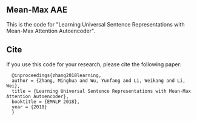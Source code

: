 ## Mean-Max AAE
This is the code for "Learning Universal Sentence Representations with Mean-Max Attention Autoencoder".

## Cite
If you use this code for your research, please cite the following paper:
```
  @inproceedings{zhang2018learning,  
  author = {Zhang, Minghua and Wu, Yunfang and Li, Weikang and Li, Wei},  
  title = {Learning Universal Sentence Representations with Mean-Max Attention Autoencoder},  
  booktitle = {EMNLP 2018},  
  year = {2018}  
  }  
 ```
